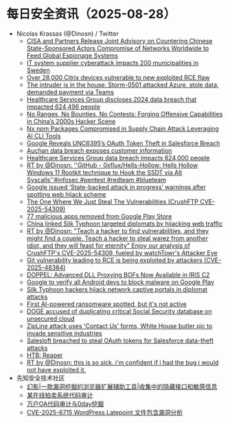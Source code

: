 # 每日安全资讯（2025-08-28）

- Nicolas Krassas (@Dinosn) / Twitter
  - [CISA and Partners Release Joint Advisory on Countering Chinese State-Sponsored Actors Compromise of Networks Worldwide to Feed Global Espionage Systems](https://x.com/Dinosn/status/1960776712385650878)
  - [IT system supplier cyberattack impacts 200 municipalities in Sweden](https://x.com/Dinosn/status/1960776605808165011)
  - [Over 28,000 Citrix devices vulnerable to new exploited RCE flaw](https://x.com/Dinosn/status/1960754545510035927)
  - [The intruder is in the house: Storm-0501 attacked Azure, stole data, demanded payment via Teams](https://x.com/Dinosn/status/1960754508579193085)
  - [Healthcare Services Group discloses 2024 data breach that impacted 624,496 people](https://x.com/Dinosn/status/1960746319183831452)
  - [No Ranges, No Bounties, No Contests: Forging Offensive Capabilities in China’s 2000s Hacker Scene](https://x.com/Dinosn/status/1960741266666222051)
  - [Nx npm Packages Compromised in Supply Chain Attack Leveraging AI CLI Tools](https://x.com/Dinosn/status/1960741238283379090)
  - [Google Reveals UNC6395’s OAuth Token Theft in Salesforce Breach](https://x.com/Dinosn/status/1960717894049783812)
  - [Auchan data breach exposes customer information](https://x.com/Dinosn/status/1960717848440984013)
  - [Healthcare Services Group data breach impacts 624,000 people](https://x.com/Dinosn/status/1960700422600937490)
  - [RT by @Dinosn: ''GitHub - 0xflux/Hells-Hollow: Hells Hollow Windows 11 Rootkit technique to Hook the SSDT via Alt Syscalls''#infosec #pentest #redteam #blueteam](https://x.com/CyberWarship/status/1960698821261820350)
  - [Google issued ‘State-backed attack in progress’ warnings after spotting web hijack scheme](https://x.com/Dinosn/status/1960677384090259910)
  - [The One Where We Just Steal The Vulnerabilities (CrushFTP CVE-2025-54309)](https://x.com/Dinosn/status/1960677336858218724)
  - [77 malicious apps removed from Google Play Store](https://x.com/Dinosn/status/1960677278053998708)
  - [China linked Silk Typhoon targeted diplomats by hijacking web traffic](https://x.com/Dinosn/status/1960617502754426885)
  - [RT by @Dinosn: "Teach a hacker to find vulnerabilities, and they might find a couple. Teach a hacker to steal warez from another idiot, and they will feast for eternity" Enjoy our analysis of CrushFTP's CVE-2025-54309, fueled by watchTowr's Attacker Eye](https://x.com/watchtowrcyber/status/1960566377808265253)
  - [Git vulnerability leading to RCE is being exploited by attackers (CVE-2025-48384)](https://x.com/Dinosn/status/1960536427374223436)
  - [DOPPEL: Advanced DLL Proxying BOFs Now Available in IRIS C2](https://x.com/Dinosn/status/1960536105922781263)
  - [Google to verify all Android devs to block malware on Google Play](https://x.com/Dinosn/status/1960536031813341307)
  - [Silk Typhoon hackers hijack network captive portals in diplomat attacks](https://x.com/Dinosn/status/1960535808500486432)
  - [First AI-powered ransomware spotted, but it's not active](https://x.com/Dinosn/status/1960535772479807710)
  - [DOGE accused of duplicating critical Social Security database on unsecured cloud](https://x.com/Dinosn/status/1960535586286010534)
  - [ZipLine attack uses 'Contact Us' forms, White House butler pic to invade sensitive industries](https://x.com/Dinosn/status/1960535529247924291)
  - [Salesloft breached to steal OAuth tokens for Salesforce data-theft attacks](https://x.com/Dinosn/status/1960535484641501330)
  - [HTB: Reaper](https://x.com/Dinosn/status/1960535443239526754)
  - [RT by @Dinosn:  this is so sick. i'm confident if i had the bug i would not have exploited it.](https://x.com/mufinnnnnnn/status/1960502050611229014)
- 先知安全技术社区
  - [幻影|一款漏洞挖掘的浏览器扩展辅助工具|收集中的隐藏接口和敏感信息](https://xz.aliyun.com/news/18714)
  - [某在线拍卖系统代码审计](https://xz.aliyun.com/news/18713)
  - [万户OA代码审计与0day挖掘](https://xz.aliyun.com/news/18712)
  - [CVE-2025-6715 WordPress Latepoint 文件包含漏洞分析](https://xz.aliyun.com/news/18711)
